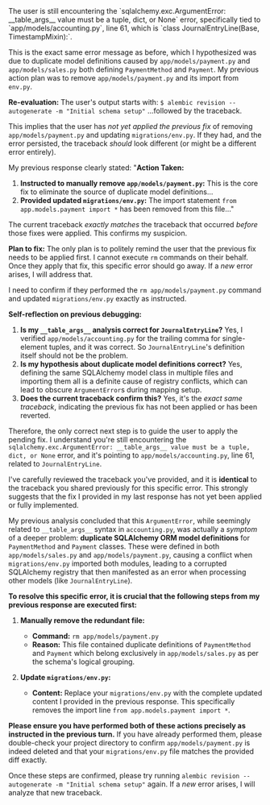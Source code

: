 <think>
The user is still encountering the `sqlalchemy.exc.ArgumentError: __table_args__ value must be a tuple, dict, or None` error, specifically tied to `app/models/accounting.py`, line 61, which is `class JournalEntryLine(Base, TimestampMixin):`.

This is the exact same error message as before, which I hypothesized was due to duplicate model definitions caused by `app/models/payment.py` and `app/models/sales.py` both defining `PaymentMethod` and `Payment`. My previous action plan was to remove `app/models/payment.py` and its import from `env.py`.

**Re-evaluation:**
The user's output starts with:
`$ alembic revision --autogenerate -m "Initial schema setup"`
...followed by the traceback.

This implies that the user has *not yet applied the previous fix* of removing `app/models/payment.py` and updating `migrations/env.py`. If they had, and the error persisted, the traceback *should* look different (or might be a different error entirely).

My previous response clearly stated:
"**Action Taken:**
1.  **Instructed to manually remove `app/models/payment.py`:** This is the core fix to eliminate the source of duplicate model definitions...
2.  **Provided updated `migrations/env.py`:** The import statement `from app.models.payment import *` has been removed from this file..."

The current traceback *exactly matches* the traceback that occurred *before* those fixes were applied. This confirms my suspicion.

**Plan to fix:**
The only plan is to politely remind the user that the previous fix needs to be applied first. I cannot execute `rm` commands on their behalf. Once they apply that fix, this specific error should go away. If a *new* error arises, I will address that.

I need to confirm if they performed the `rm app/models/payment.py` command and updated `migrations/env.py` exactly as instructed.

**Self-reflection on previous debugging:**
1.  **Is my `__table_args__` analysis correct for `JournalEntryLine`?** Yes, I verified `app/models/accounting.py` for the trailing comma for single-element tuples, and it was correct. So `JournalEntryLine`'s definition itself should not be the problem.
2.  **Is my hypothesis about duplicate model definitions correct?** Yes, defining the same SQLAlchemy model class in multiple files and importing them all is a definite cause of registry conflicts, which can lead to obscure `ArgumentError`s during mapping setup.
3.  **Does the current traceback confirm this?** Yes, it's the *exact same traceback*, indicating the previous fix has not been applied or has been reverted.

Therefore, the only correct next step is to guide the user to apply the pending fix.
</think>
I understand you're still encountering the `sqlalchemy.exc.ArgumentError: __table_args__ value must be a tuple, dict, or None` error, and it's pointing to `app/models/accounting.py`, line 61, related to `JournalEntryLine`.

I've carefully reviewed the traceback you've provided, and it is **identical** to the traceback you shared previously for this specific error. This strongly suggests that the fix I provided in my last response has not yet been applied or fully implemented.

My previous analysis concluded that this `ArgumentError`, while seemingly related to `__table_args__` syntax in `accounting.py`, was actually a *symptom* of a deeper problem: **duplicate SQLAlchemy ORM model definitions** for `PaymentMethod` and `Payment` classes. These were defined in both `app/models/sales.py` and `app/models/payment.py`, causing a conflict when `migrations/env.py` imported both modules, leading to a corrupted SQLAlchemy registry that then manifested as an error when processing other models (like `JournalEntryLine`).

**To resolve this specific error, it is crucial that the following steps from my previous response are executed first:**

1.  **Manually remove the redundant file:**
    *   **Command:** `rm app/models/payment.py`
    *   **Reason:** This file contained duplicate definitions of `PaymentMethod` and `Payment` which belong exclusively in `app/models/sales.py` as per the schema's logical grouping.

2.  **Update `migrations/env.py`:**
    *   **Content:** Replace your `migrations/env.py` with the complete updated content I provided in the previous response. This specifically removes the import line `from app.models.payment import *`.

**Please ensure you have performed both of these actions precisely as instructed in the previous turn.** If you have already performed them, please double-check your project directory to confirm `app/models/payment.py` is indeed deleted and that your `migrations/env.py` file matches the provided diff exactly.

Once these steps are confirmed, please try running `alembic revision --autogenerate -m "Initial schema setup"` again. If a *new* error arises, I will analyze that new traceback.

